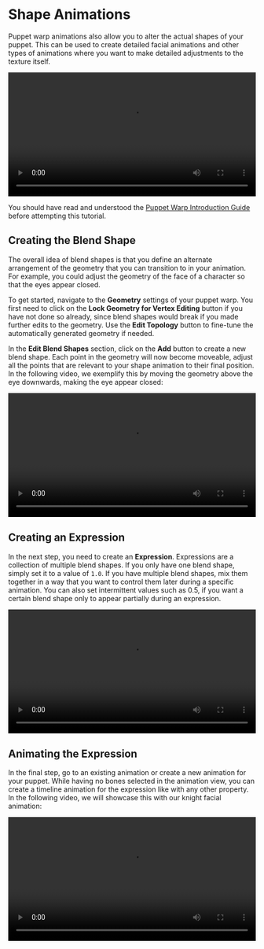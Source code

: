 # Shape Animations

Puppet warp animations also allow you to alter the actual shapes of your puppet. This can be used to create detailed facial animations and other types of animations where you want to make detailed adjustments to the texture itself.

<video width="100%" controls loop autoplay>
  <source :src="$withBase(/videos/puppet_warp_blend_shapes.mp4)" type="video/mp4">
  Your browser does not support the video tag.
</video>

You should have read and understood the [Puppet Warp Introduction Guide](/scene/puppet-warp/introduction) before attempting this tutorial.

## Creating the Blend Shape

The overall idea of blend shapes is that you define an alternate arrangement of the geometry that you can transition to in your animation. For example, you could adjust the geometry of the face of a character so that the eyes appear closed.

To get started, navigate to the **Geometry** settings of your puppet warp. You first need to click on the **Lock Geometry for Vertex Editing** button if you have not done so already, since blend shapes would break if you made further edits to the geometry. Use the **Edit Topology** button to fine-tune the automatically generated geometry if needed.

In the **Edit Blend Shapes** section, click on the **Add** button to create a new blend shape. Each point in the geometry will now become moveable, adjust all the points that are relevant to your shape animation to their final position. In the following video, we exemplify this by moving the geometry above the eye downwards, making the eye appear closed:

<video width="100%" controls loop>
  <source :src="$withBase(/videos/puppet_warp_blend_shapes_setup.mp4)" type="video/mp4">
  Your browser does not support the video tag.
</video>

## Creating an Expression

In the next step, you need to create an **Expression**. Expressions are a collection of multiple blend shapes. If you only have one blend shape, simply set it to a value of `1.0`. If you have multiple blend shapes, mix them together in a way that you want to control them later during a specific animation. You can also set intermittent values such as 0.5, if you want a certain blend shape only to appear partially during an expression.

<video width="100%" controls loop>
  <source :src="$withBase(/videos/puppet_warp_blend_shapes_expression.mp4)" type="video/mp4">
  Your browser does not support the video tag.
</video>

## Animating the Expression

In the final step, go to an existing animation or create a new animation for your puppet. While having no bones selected in the animation view, you can create a timeline animation for the expression like with any other property. In the following video, we will showcase this with our knight facial animation:

<video width="100%" controls>
  <source :src="$withBase(/videos/puppet_warp_blend_shapes_animation.mp4)" type="video/mp4">
  Your browser does not support the video tag.
</video>
